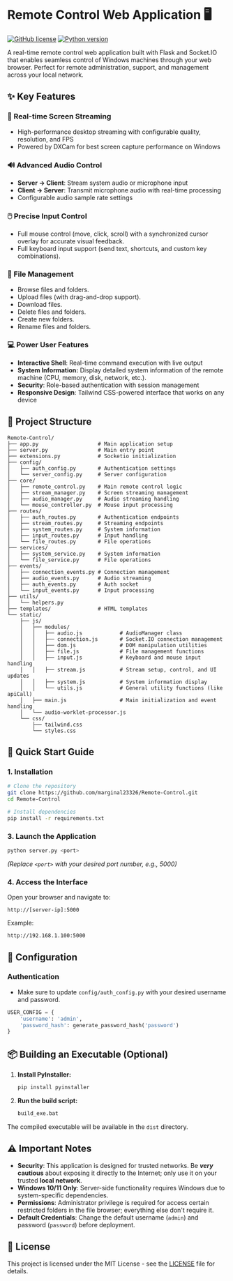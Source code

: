 # Remote Control Web Application 🖥️

[![GitHub license](https://img.shields.io/badge/license-MIT-blue.svg)](https://github.com/marginal23326/Remote-Control/blob/main/LICENSE)
[![Python version](https://img.shields.io/badge/python-3.13+-blue)](https://www.python.org/downloads/)

A real-time remote control web application built with Flask and Socket.IO that enables seamless control of Windows machines through your web browser. Perfect for remote administration, support, and management across your local network.

## ✨ Key Features

### 🎥 Real-time Screen Streaming
- High-performance desktop streaming with configurable quality, resolution, and FPS
- Powered by DXCam for best screen capture performance on Windows

### 🔊 Advanced Audio Control
- **Server → Client**: Stream system audio or microphone input
- **Client → Server**: Transmit microphone audio with real-time processing
- Configurable audio sample rate settings

### 🖱️ Precise Input Control
- Full mouse control (move, click, scroll) with a synchronized cursor overlay for accurate visual feedback.
- Full keyboard input support (send text, shortcuts, and custom key combinations).

### 📁 File Management
- Browse files and folders.
- Upload files (with drag-and-drop support).
- Download files.
- Delete files and folders.
- Create new folders.
- Rename files and folders.

### 💻 Power User Features
- **Interactive Shell**: Real-time command execution with live output
- **System Information:** Display detailed system information of the remote machine (CPU, memory, disk, network, etc.).
- **Security**: Role-based authentication with session management
- **Responsive Design**: Tailwind CSS-powered interface that works on any device

## 🌳 Project Structure

```
Remote-Control/
├── app.py                   # Main application setup
├── server.py                # Main entry point
├── extensions.py            # Socketio initialization
├── config/
│   ├── auth_config.py       # Authentication settings
│   └── server_config.py     # Server configuration
├── core/
│   ├── remote_control.py    # Main remote control logic
│   ├── stream_manager.py    # Screen streaming management
│   ├── audio_manager.py     # Audio streaming handling
│   └── mouse_controller.py  # Mouse input processing
├── routes/
│   ├── auth_routes.py       # Authentication endpoints
│   ├── stream_routes.py     # Streaming endpoints
│   ├── system_routes.py     # System information
│   ├── input_routes.py      # Input handling
│   └── file_routes.py       # File operations
├── services/
│   ├── system_service.py    # System information
│   └── file_service.py      # File operations
├── events/
│   ├── connection_events.py # Connection management
│   ├── audio_events.py      # Audio streaming
│   ├── auth_events.py       # Auth socket
│   └── input_events.py      # Input processing
├── utils/
│   └── helpers.py
├── templates/               # HTML templates
└── static/
    ├── js/
    │   ├── modules/
    │   │   ├── audio.js            # AudioManager class
    │   │   ├── connection.js       # Socket.IO connection management
    │   │   ├── dom.js              # DOM manipulation utilities
    │   │   ├── file.js             # File management functions
    │   │   ├── input.js            # Keyboard and mouse input handling
    │   │   ├── stream.js           # Stream setup, control, and UI updates
    │   │   ├── system.js           # System information display
    │   │   └── utils.js            # General utility functions (like apiCall)
    │   ├── main.js                 # Main initialization and event handling
    │   └── audio-worklet-processor.js
    └── css/
        ├── tailwind.css
        └── styles.css
```

## 🚀 Quick Start Guide

### 1. Installation

```bash
# Clone the repository
git clone https://github.com/marginal23326/Remote-Control.git
cd Remote-Control

# Install dependencies
pip install -r requirements.txt
```

### 3. Launch the Application

```bash
python server.py <port>
```
_(Replace `<port>` with your desired port number, e.g., 5000)_

### 4. Access the Interface

Open your browser and navigate to:
```
http://[server-ip]:5000
```

Example:
```
http://192.168.1.100:5000
```

## 🔧 Configuration

### Authentication
*  Make sure to update `config/auth_config.py` with your desired username and password.
```python
USER_CONFIG = {
	'username': 'admin',
	'password_hash': generate_password_hash('password')
}
```

## 📦 Building an Executable (Optional)

1. **Install PyInstaller:**

    ```bash
    pip install pyinstaller
    ```

2. **Run the build script:**

    ```bash
    build_exe.bat
    ```
The compiled executable will be available in the `dist` directory.

## ⚠️ Important Notes

- **Security**: This application is designed for trusted networks. Be **_very_** **cautious** about exposing it directly to the Internet; only use it on your trusted **local network**.
- **Windows 10/11 Only**: Server-side functionality requires Windows due to system-specific dependencies.
- **Permissions**: Administrator privilege is required for access certain restricted folders in the file browser; everything else don't require it.
- **Default Credentials**: Change the default username (`admin`) and password (`password`) before deployment.

## 📄 License

This project is licensed under the MIT License - see the [LICENSE](LICENSE) file for details.
